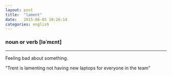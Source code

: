 ```yaml
---
layout: post
title:  "lament"
date:   2015-06-05 10:26:14 
categories: english
---
```

### noun or verb [ləˈmɛnt]
-----------

Feeling bad about something.

"Trent is lamenting not having new laptops for everyone in the team"



